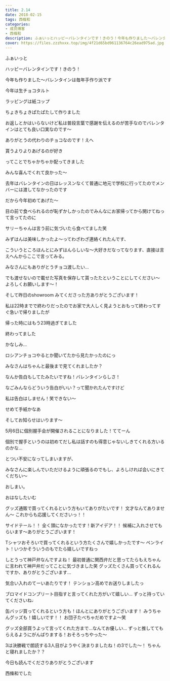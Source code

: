```yaml
---
title: 2.14
date: 2018-02-15
tags: 西條和
categories: 
- 成员博客
- 西條和
description: ふぁいっとハッピーバレンタインです！きのう！今年も作りました〜バレンタインは毎年手作り派です今年は生チョコタルト...
cover: https://files.zzzhxxx.top/img/4f21d65bd961136764c26ead975ad.jpg 
---
```






ふぁいっと

















ハッピーバレンタインです！きのう！





今年も作りました〜バレンタインは毎年手作り派です











今年は生チョコタルト







ラッピングは紙コップ


ちょきちょきぱたぱたして作りました








お返しとかはいらないけど私は普段言葉で感謝を伝えるのが苦手なのでバレンタインはとても良い口実なのです〜





ありがとうの代わりのチョコなのです！えへ





貰うよりよりあげるのが好き





ってことでちゃかちゃか配ってきました








みんな喜んでくれて良かった〜






去年はバレンタインの日はレッスンなくて普通に地元で学校に行ってたのでメンバーには渡してなかったのです







だから今年初めてあげた〜







目の前で食べられるのが恥ずかしかったのでみんなにお家帰ってから開けてねって言ってたのに




サリーちゃんは言う前に気づいたら食べてました笑










みずはんは美味しかったよ〜ってわざわざ連絡くれたんです、



こういうところほんとにみずはんらしいな〜大好きだなってなります、直接は言えへんからここで言ってみる。









みなさんにもありがとうチョコ渡したい…




でも渡せないので載せた写真を保存して貰ったたということにしてください〜
よろしくお願いします〜！








そして昨日のshowroom みてくださった方ありがとうございます！





私は22時までで終わりだったのでお家で大人しく見ようとおもって終わってすぐ急いで帰りましたが





帰った時にはもう23時過ぎてました


終わってました






かなしみ…






ロシアンチョコやるとか聞いてたから見たかったのにっ







みなさんはちゃんと最後まで見てくれましたか？





なんか告白もしてたみたいですね！バレンタインらしさ！





なごみんならどういう告白がいい？って聞かれたんですけど




私は告白はしません！笑できない〜



せめて手紙かなあ









そしてお知らせはいります〜




5月6日に個別握手会が開催されることになりました！ててーん






個別で握手というのは初めてだし私は話すのも得意じゃないしきてくれる方いるのかな…

とつい不安になってしまいますが、





みなさんに楽しんでいただけるように頑張るのでもし、よろしければ会いにきてくだちい〜







おしまい。






おはなしたいむ






グッズ通販で買ってくれるという方もいてありがたいです！
文才なんてありません〜
これからも応援してくださいっ！！



サイドテール！！
全く頭になかったです！新アイデア！！
候補に入れさせてもらいます〜ありがとうございます！






Tシャツおそろいで買ってくれるという方たくさんで嬉しかったです〜
ペンライト！いつかそういうのもでたら嬉しいですねっ





しとうって神戸弁なんですよね！
最初普通に関西弁だと思ってたらもえちゃんに言われて神戸弁だってことに気づきました笑
グッズたくさん買ってくれるんですか、ありがとうございます…




気合い入れのてーいあたりです！
テンション高めでお送りしましたっ





ブロマイドコンプリート目指すと言ってくれた方がいて嬉しい…
ずっと持っていてくださいね♩





缶バッジ買ってくれるという方も！ほんとにありがとうございます！
みうちゃんグッズも！嬉しいです！！
お団子たべちゃだめですよ〜笑





グッズ全部買うよって言ってくれた方まで…なんてお優しい…
ずっと推しててもらえるようにがんばりまする！おそろっちやった〜





3は決勝戦で朗読する3人目がようやく決まりましたね！の3でした〜！
ちゃんと寝れましたか？？








今日も読んでくださりありがとうございます





西條和でした


